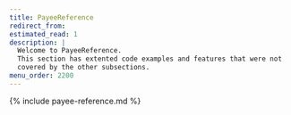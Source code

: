 ```yaml
---
title: PayeeReference
redirect_from:
estimated_read: 1
description: |
  Welcome to PayeeReference.
  This section has extented code examples and features that were not
  covered by the other subsections.
menu_order: 2200
---
```


{% include payee-reference.md %}